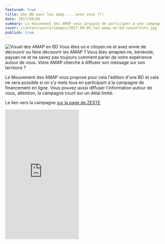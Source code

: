 ```yaml
---
featured: true
title: Une BD pour les amap ... avec vous ?!!
date: 2017/09/05
summary: Le mouvement des AMAP vous propose de participer à une campagne de financement d'une BD ludique et pédagogique sur le parcours d'un futur amapien, Gabriel.
cover: /content/posts/images/2017-09-05_les-amap-en-bd-couverture.jpg
publish: true
---
```


![Visuel des AMAP en BD](images/2017-09-05_les-amap-en-bd.jpg)
Vous êtes un.e citoyen.ne et avez envie de découvrir ou faire découvrir les AMAP ? 
Vous êtes amapien.ne, bénévole, paysan.ne et ne savez pas toujours comment parler de votre expérience autour de vous. Votre AMAP cherche à diffuser son message sur son territoire ?

Le Mouvement des AMAP vous propose pour cela l'édition d'une BD et cela ne sera possible si on s'y mets tous en participant à la campagne de financement en ligne.
Vous pouvez aussi diffuser l'information autour de vous, attention, la campagne court sur un délai limité.

Le lien vers la campagne [sur la page de ZESTE](https://www.zeste.coop/fr/decouvrez-les-projets/detail/les-amap-en-bd)

<iframe frameborder="0" width="240" height="420" style="width:240px;height:420px;" allowtransparency="true" scrolling="no" src="https://www.zeste.coop/fr/decouvrez-les-projets/iframe/les-amap-en-bd"></iframe>
